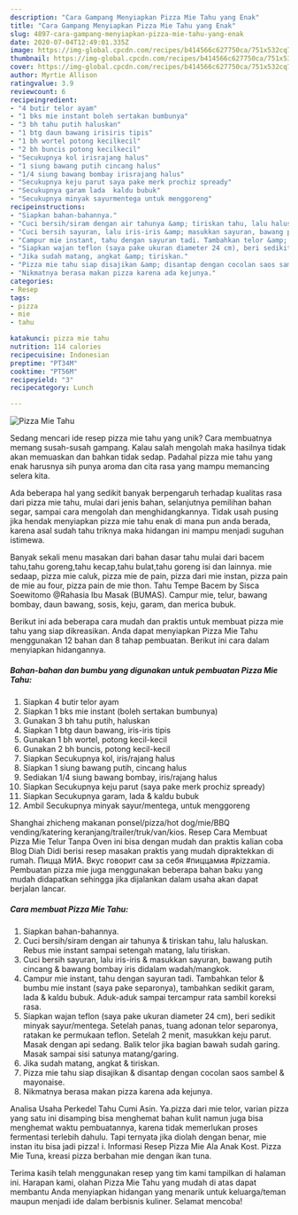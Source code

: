 ```yaml
---
description: "Cara Gampang Menyiapkan Pizza Mie Tahu yang Enak"
title: "Cara Gampang Menyiapkan Pizza Mie Tahu yang Enak"
slug: 4897-cara-gampang-menyiapkan-pizza-mie-tahu-yang-enak
date: 2020-07-04T12:49:01.335Z
image: https://img-global.cpcdn.com/recipes/b414566c627750ca/751x532cq70/pizza-mie-tahu-foto-resep-utama.jpg
thumbnail: https://img-global.cpcdn.com/recipes/b414566c627750ca/751x532cq70/pizza-mie-tahu-foto-resep-utama.jpg
cover: https://img-global.cpcdn.com/recipes/b414566c627750ca/751x532cq70/pizza-mie-tahu-foto-resep-utama.jpg
author: Myrtie Allison
ratingvalue: 3.9
reviewcount: 6
recipeingredient:
- "4 butir telor ayam"
- "1 bks mie instant boleh sertakan bumbunya"
- "3 bh tahu putih haluskan"
- "1 btg daun bawang irisiris tipis"
- "1 bh wortel potong kecilkecil"
- "2 bh buncis potong kecilkecil"
- "Secukupnya kol irisrajang halus"
- "1 siung bawang putih cincang halus"
- "1/4 siung bawang bombay irisrajang halus"
- "Secukupnya keju parut saya pake merk prochiz spready"
- "Secukupnya garam lada  kaldu bubuk"
- "Secukupnya minyak sayurmentega untuk menggoreng"
recipeinstructions:
- "Siapkan bahan-bahannya."
- "Cuci bersih/siram dengan air tahunya &amp; tiriskan tahu, lalu haluskan. Rebus mie instant sampai setengah matang, lalu tiriskan."
- "Cuci bersih sayuran, lalu iris-iris &amp; masukkan sayuran, bawang putih cincang &amp; bawang bombay iris didalam wadah/mangkok."
- "Campur mie instant, tahu dengan sayuran tadi. Tambahkan telor &amp; bumbu mie instant (saya pake separonya), tambahkan sedikit garam, lada &amp; kaldu bubuk. Aduk-aduk sampai tercampur rata sambil koreksi rasa."
- "Siapkan wajan teflon (saya pake ukuran diameter 24 cm), beri sedikit minyak sayur/mentega. Setelah panas, tuang adonan telor separonya, ratakan ke permukaan teflon. Setelah 2 menit, masukkan keju parut. Masak dengan api sedang. Balik telor jika bagian bawah sudah garing. Masak sampai sisi satunya matang/garing."
- "Jika sudah matang, angkat &amp; tiriskan."
- "Pizza mie tahu siap disajikan &amp; disantap dengan cocolan saos sambel &amp; mayonaise."
- "Nikmatnya berasa makan pizza karena ada kejunya."
categories:
- Resep
tags:
- pizza
- mie
- tahu

katakunci: pizza mie tahu 
nutrition: 114 calories
recipecuisine: Indonesian
preptime: "PT34M"
cooktime: "PT56M"
recipeyield: "3"
recipecategory: Lunch

---
```



![Pizza Mie Tahu](https://img-global.cpcdn.com/recipes/b414566c627750ca/751x532cq70/pizza-mie-tahu-foto-resep-utama.jpg)

Sedang mencari ide resep pizza mie tahu yang unik? Cara membuatnya memang susah-susah gampang. Kalau salah mengolah maka hasilnya tidak akan memuaskan dan bahkan tidak sedap. Padahal pizza mie tahu yang enak harusnya sih punya aroma dan cita rasa yang mampu memancing selera kita.

Ada beberapa hal yang sedikit banyak berpengaruh terhadap kualitas rasa dari pizza mie tahu, mulai dari jenis bahan, selanjutnya pemilihan bahan segar, sampai cara mengolah dan menghidangkannya. Tidak usah pusing jika hendak menyiapkan pizza mie tahu enak di mana pun anda berada, karena asal sudah tahu triknya maka hidangan ini mampu menjadi suguhan istimewa.

Banyak sekali menu masakan dari bahan dasar tahu mulai dari bacem tahu,tahu goreng,tahu kecap,tahu bulat,tahu goreng isi dan lainnya. mie sedaap, pizza mie caluk, pizza mie de pain, pizza dari mie instan, pizza pain de mie au four, pizza pain de mie thon. Tahu Tempe Bacem by Sisca Soewitomo @Rahasia Ibu Masak (BUMAS). Campur mie, telur, bawang bombay, daun bawang, sosis, keju, garam, dan merica bubuk.


Berikut ini ada beberapa cara mudah dan praktis untuk membuat pizza mie tahu yang siap dikreasikan. Anda dapat menyiapkan Pizza Mie Tahu menggunakan 12 bahan dan 8 tahap pembuatan. Berikut ini cara dalam menyiapkan hidangannya.

<!--inarticleads1-->

##### Bahan-bahan dan bumbu yang digunakan untuk pembuatan Pizza Mie Tahu:

1. Siapkan 4 butir telor ayam
1. Siapkan 1 bks mie instant (boleh sertakan bumbunya)
1. Gunakan 3 bh tahu putih, haluskan
1. Siapkan 1 btg daun bawang, iris-iris tipis
1. Gunakan 1 bh wortel, potong kecil-kecil
1. Gunakan 2 bh buncis, potong kecil-kecil
1. Siapkan Secukupnya kol, iris/rajang halus
1. Siapkan 1 siung bawang putih, cincang halus
1. Sediakan 1/4 siung bawang bombay, iris/rajang halus
1. Siapkan Secukupnya keju parut (saya pake merk prochiz spready)
1. Siapkan Secukupnya garam, lada &amp; kaldu bubuk
1. Ambil Secukupnya minyak sayur/mentega, untuk menggoreng


Shanghai zhicheng makanan ponsel/pizza/hot dog/mie/BBQ vending/katering keranjang/trailer/truk/van/kios. Resep Cara Membuat Pizza Mie Telur Tanpa Oven ini bisa dengan mudah dan praktis kalian coba Blog Diah Didi berisi resep masakan praktis yang mudah dipraktekkan di rumah. Пицца МИА. Вкус говорит сам за себя #пиццамиа #pizzamia. Pembuatan pizza mie juga menggunakan beberapa bahan baku yang mudah didapatkan sehingga jika dijalankan dalam usaha akan dapat berjalan lancar. 

<!--inarticleads2-->

##### Cara membuat Pizza Mie Tahu:

1. Siapkan bahan-bahannya.
1. Cuci bersih/siram dengan air tahunya &amp; tiriskan tahu, lalu haluskan. Rebus mie instant sampai setengah matang, lalu tiriskan.
1. Cuci bersih sayuran, lalu iris-iris &amp; masukkan sayuran, bawang putih cincang &amp; bawang bombay iris didalam wadah/mangkok.
1. Campur mie instant, tahu dengan sayuran tadi. Tambahkan telor &amp; bumbu mie instant (saya pake separonya), tambahkan sedikit garam, lada &amp; kaldu bubuk. Aduk-aduk sampai tercampur rata sambil koreksi rasa.
1. Siapkan wajan teflon (saya pake ukuran diameter 24 cm), beri sedikit minyak sayur/mentega. Setelah panas, tuang adonan telor separonya, ratakan ke permukaan teflon. Setelah 2 menit, masukkan keju parut. Masak dengan api sedang. Balik telor jika bagian bawah sudah garing. Masak sampai sisi satunya matang/garing.
1. Jika sudah matang, angkat &amp; tiriskan.
1. Pizza mie tahu siap disajikan &amp; disantap dengan cocolan saos sambel &amp; mayonaise.
1. Nikmatnya berasa makan pizza karena ada kejunya.


Analisa Usaha Perkedel Tahu Cumi Asin. Ya.pizza dari mie telor, varian pizza yang satu ini disamping bisa menghemat bahan kulit namun juga bisa menghemat waktu pembuatannya, karena tidak memerlukan proses fermentasi terlebih dahulu. Tapi ternyata jika diolah dengan benar, mie instan itu bisa jadi pizza! i. Informasi Resep Pizza Mie Ala Anak Kost. Pizza Mie Tuna, kreasi pizza berbahan mie dengan ikan tuna. 

Terima kasih telah menggunakan resep yang tim kami tampilkan di halaman ini. Harapan kami, olahan Pizza Mie Tahu yang mudah di atas dapat membantu Anda menyiapkan hidangan yang menarik untuk keluarga/teman maupun menjadi ide dalam berbisnis kuliner. Selamat mencoba!
